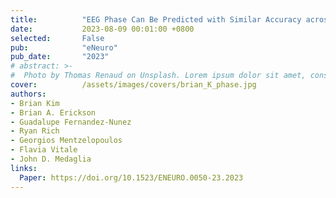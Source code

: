 ```yaml
---
title:          "EEG Phase Can Be Predicted with Similar Accuracy across Cognitive States after Accounting for Power and Signal-to-Noise Ratio"
date:           2023-08-09 00:01:00 +0800
selected:       False
pub:            "eNeuro"
pub_date:       "2023"
# abstract: >-
#  Photo by Thomas Renaud on Unsplash. Lorem ipsum dolor sit amet, consectetur adipiscing elit, sed do eiusmod tempor incididunt ut labore et dolore magna aliqua. Ut enim ad minim veniam, quis nostrud exercitation ullamco laboris nisi ut aliquip ex ea commodo consequat.
cover:          /assets/images/covers/brian_K_phase.jpg
authors:
- Brian Kim
- Brian A. Erickson
- Guadalupe Fernandez-Nunez
- Ryan Rich
- Georgios Mentzelopoulos
- Flavia Vitale
- John D. Medaglia
links:
  Paper: https://doi.org/10.1523/ENEURO.0050-23.2023
---
```

